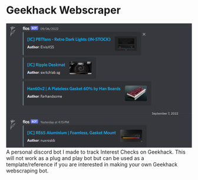 # Geekhack Webscraper
![alt text](https://github.com/bevin-kbds/Geekhack-Webscraper/blob/main/image/flos.PNG?raw=true)<br />
 A personal discord bot I made to track Interest Checks on Geekhack. This will not work as a plug and play bot but can be used as a template/reference if you are interested in making your own Geekhack webscraping bot. 
